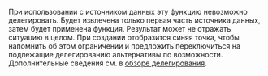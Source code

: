 
При использовании с источником данных эту функцию невозможно делегировать. Будет извлечена только первая часть источника данных, затем будет применена функция. Результат может не отражать ситуацию в целом.  При создании отобразится синяя точка, чтобы напомнить об этом ограничении и предложить переключиться на подлежащие делегированию альтернативы по возможности. Дополнительные сведения см. в [обзоре делегирования](../maker/canvas-apps/delegation-overview.md).

